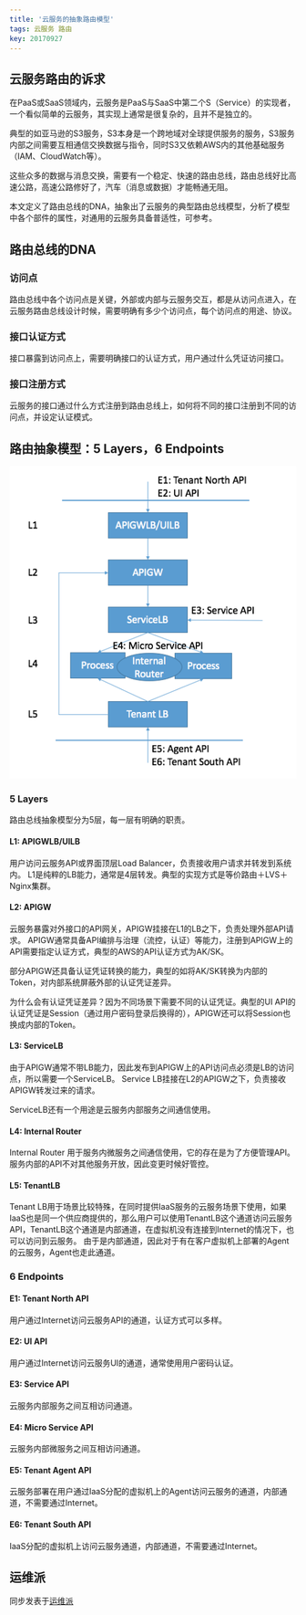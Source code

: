 ```yaml
---
title: '云服务的抽象路由模型'
tags: 云服务 路由
key: 20170927
---
```


## 云服务路由的诉求
在PaaS或SaaS领域内，云服务是PaaS与SaaS中第二个S（Service）的实现者，一个看似简单的云服务，其实现上通常是很复杂的，且并不是独立的。

典型的如亚马逊的S3服务，S3本身是一个跨地域对全球提供服务的服务，S3服务内部之间需要互相通信交换数据与指令，同时S3又依赖AWS内的其他基础服务（IAM、CloudWatch等）。
<!--more-->

这些众多的数据与消息交换，需要有一个稳定、快速的路由总线，路由总线好比高速公路，高速公路修好了，汽车（消息或数据）才能畅通无阻。

本文定义了路由总线的DNA，抽象出了云服务的典型路由总线模型，分析了模型中各个部件的属性，对通用的云服务具备普适性，可参考。

## 路由总线的DNA
### 访问点
路由总线中各个访问点是关键，外部或内部与云服务交互，都是从访问点进入，在云服务路由总线设计时候，需要明确有多少个访问点，每个访问点的用途、协议。
### 接口认证方式
接口暴露到访问点上，需要明确接口的认证方式，用户通过什么凭证访问接口。
### 接口注册方式
云服务的接口通过什么方式注册到路由总线上，如何将不同的接口注册到不同的访问点，并设定认证模式。

## 路由抽象模型：5 Layers，6 Endpoints
![](/images/RouterModel.png)
### 5 Layers
路由总线抽象模型分为5层，每一层有明确的职责。
#### L1: APIGWLB/UILB
用户访问云服务API或界面顶层Load Balancer，负责接收用户请求并转发到系统内。
L1是纯粹的LB能力，通常是4层转发。典型的实现方式是等价路由＋LVS＋Nginx集群。
#### L2: APIGW
云服务暴露对外接口的API网关，APIGW挂接在L1的LB之下，负责处理外部API请求。
APIGW通常具备API编排与治理（流控，认证）等能力，注册到APIGW上的API需要指定认证方式，典型的AWS的API认证方式为AK/SK。

部分APIGW还具备认证凭证转换的能力，典型的如将AK/SK转换为内部的Token，对内部系统屏蔽外部的认证凭证差异。

为什么会有认证凭证差异？因为不同场景下需要不同的认证凭证。典型的UI API的认证凭证是Session（通过用户密码登录后换得的），APIGW还可以将Session也换成内部的Token。

#### L3: ServiceLB
由于APIGW通常不带LB能力，因此发布到APIGW上的API访问点必须是LB的访问点，所以需要一个ServiceLB。
Service LB挂接在L2的APIGW之下，负责接收APIGW转发过来的请求。

ServiceLB还有一个用途是云服务内部服务之间通信使用。

#### L4: Internal Router
Internal Router 用于服务内微服务之间通信使用，它的存在是为了方便管理API。服务内部的API不对其他服务开放，因此变更时候好管控。

#### L5: TenantLB
Tenant LB用于场景比较特殊，在同时提供IaaS服务的云服务场景下使用，如果IaaS也是同一个供应商提供的，那么用户可以使用TenantLB这个通道访问云服务API，TenantLB这个通道是内部通道，在虚拟机没有连接到Internet的情况下，也可以访问到云服务。
由于是内部通道，因此对于有在客户虚拟机上部署的Agent的云服务，Agent也走此通道。

### 6 Endpoints
#### E1: Tenant North API
用户通过Internet访问云服务API的通道，认证方式可以多样。
#### E2: UI API
用户通过Internet访问云服务UI的通道，通常使用用户密码认证。
#### E3: Service API
云服务内部服务之间互相访问通道。
#### E4: Micro Service API
云服务内部微服务之间互相访问通道。
#### E5: Tenant Agent API
云服务部署在用户通过IaaS分配的虚拟机上的Agent访问云服务的通道，内部通道，不需要通过Internet。
#### E6: Tenant South API
IaaS分配的虚拟机上访问云服务通道，内部通道，不需要通过Internet。

## 运维派
同步发表于[运维派](http://www.yunweipai.com/archives/22856.html)